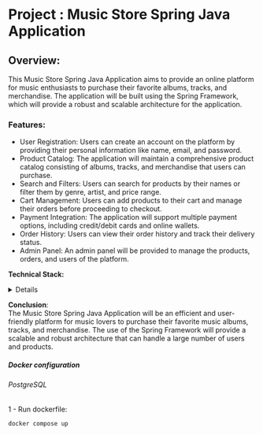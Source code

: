 # Project : Music Store Spring Java Application



## Overview:

This Music Store Spring Java Application aims to 
provide an online platform for music enthusiasts to 
purchase their favorite albums, tracks, and merchandise. 
The application will be built using the Spring Framework,
which will provide a robust and scalable architecture
for the application.


### Features:

* User Registration: Users can create an account on the platform by providing their personal information like name, email, and password.
* Product Catalog: The application will maintain a comprehensive product catalog consisting of albums, tracks, and merchandise that users can purchase.
* Search and Filters: Users can search for products by their names or filter them by genre, artist, and price range.
* Cart Management: Users can add products to their cart and manage their orders before proceeding to checkout.
* Payment Integration: The application will support multiple payment options, including credit/debit cards and online wallets.
* Order History: Users can view their order history and track their delivery status.
* Admin Panel: An admin panel will be provided to manage the products, orders, and users of the platform.

**Technical Stack:**
<details closed>

Java 11+<br>
Spring Boot<br>
Spring MVC<br>
Spring Data JPA<br>
PostgreSQL<br>
Thymeleaf<br>
HTML/CSS<br>
Bootstrap<br>
Git<br>
</details>


**Conclusion**:<br>
The Music Store Spring Java Application will be an 
efficient and user-friendly platform for music lovers to 
purchase their favorite music albums, tracks, and 
merchandise. The use of the Spring Framework will provide 
a scalable and robust architecture that can handle a large
number of users and products.


##### Docker configuration

###### PostgreSQL

 1 - Run dockerfile:

    docker compose up
